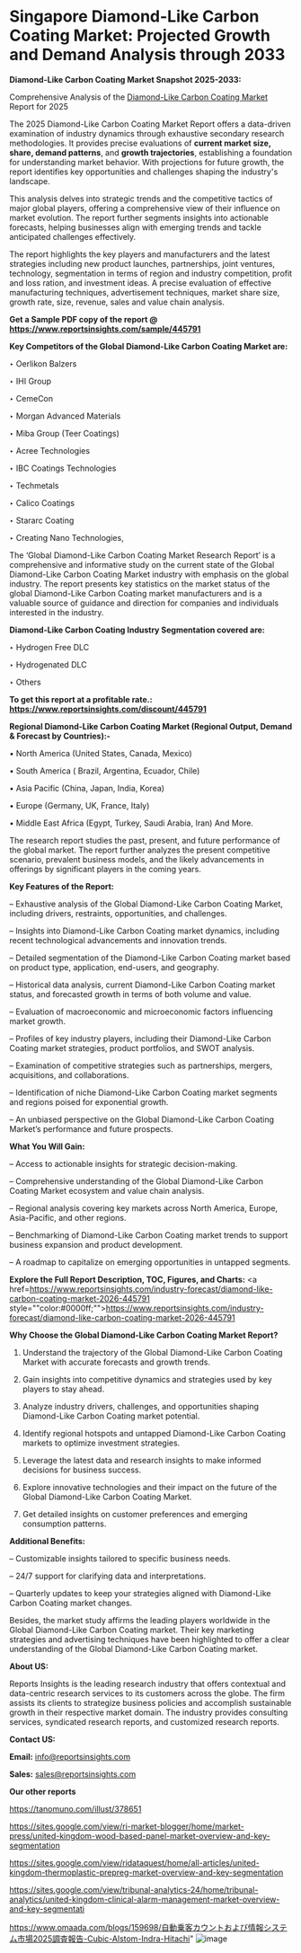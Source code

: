 # Singapore Diamond-Like Carbon Coating Market: Projected Growth and Demand Analysis through 2033

<strong>Diamond-Like Carbon Coating Market Snapshot 2025-2033:</strong>

Comprehensive Analysis of the <a href=https://www.reportsinsights.com/sample/445791>Diamond-Like Carbon Coating Market</a> Report for 2025

The 2025 Diamond-Like Carbon Coating Market Report offers a data-driven examination of industry dynamics through exhaustive secondary research methodologies. It provides precise evaluations of <strong>current market size, share, demand patterns</strong>, and <strong>growth trajectories</strong>, establishing a foundation for understanding market behavior. With projections for future growth, the report identifies key opportunities and challenges shaping the industry's landscape.

This analysis delves into strategic trends and the competitive tactics of major global players, offering a comprehensive view of their influence on market evolution. The report further segments insights into actionable forecasts, helping businesses align with emerging trends and tackle anticipated challenges effectively.

The report highlights the key players and manufacturers and the latest strategies including new product launches, partnerships, joint ventures, technology, segmentation in terms of region and industry competition, profit and loss ration, and investment ideas. A precise evaluation of effective manufacturing techniques, advertisement techniques, market share size, growth rate, size, revenue, sales and value chain analysis.

<strong>Get a Sample PDF copy of the report @ <a href=https://www.reportsinsights.com/sample/445791 style=color:#0000ff;>https://www.reportsinsights.com/sample/445791</a></strong>

<strong>Key Competitors of the Global Diamond-Like Carbon Coating Market are:</strong>

‣ Oerlikon Balzers

‣ IHI Group

‣ CemeCon

‣ Morgan Advanced Materials

‣ Miba Group (Teer Coatings)

‣ Acree Technologies

‣ IBC Coatings Technologies

‣ Techmetals

‣ Calico Coatings

‣ Stararc Coating

‣ Creating Nano Technologies,

The ‘Global Diamond-Like Carbon Coating Market Research Report’ is a comprehensive and informative study on the current state of the Global Diamond-Like Carbon Coating Market industry with emphasis on the global industry. The report presents key statistics on the market status of the global Diamond-Like Carbon Coating market manufacturers and is a valuable source of guidance and direction for companies and individuals interested in the industry.

<strong>Diamond-Like Carbon Coating Industry Segmentation covered are:</strong>

‣ Hydrogen Free DLC

‣ Hydrogenated DLC

‣ Others

<strong>To get this report at a profitable rate.: <a href=https://www.reportsinsights.com/discount/445791 style=color:#0000ff;>https://www.reportsinsights.com/discount/445791</a></strong>

<strong>Regional Diamond-Like Carbon Coating Market (Regional Output, Demand &amp; Forecast by Countries):-</strong>

• North America (United States, Canada, Mexico)

• South America ( Brazil, Argentina, Ecuador, Chile)

• Asia Pacific (China, Japan, India, Korea)

• Europe (Germany, UK, France, Italy)

• Middle East Africa (Egypt, Turkey, Saudi Arabia, Iran) And More.

The research report studies the past, present, and future performance of the global market. The report further analyzes the present competitive scenario, prevalent business models, and the likely advancements in offerings by significant players in the coming years.

<strong>Key Features of the Report:</strong>

– Exhaustive analysis of the Global Diamond-Like Carbon Coating Market, including drivers, restraints, opportunities, and challenges.

– Insights into Diamond-Like Carbon Coating market dynamics, including recent technological advancements and innovation trends.

– Detailed segmentation of the Diamond-Like Carbon Coating market based on product type, application, end-users, and geography.

– Historical data analysis, current Diamond-Like Carbon Coating market status, and forecasted growth in terms of both volume and value.

– Evaluation of macroeconomic and microeconomic factors influencing market growth.

– Profiles of key industry players, including their Diamond-Like Carbon Coating market strategies, product portfolios, and SWOT analysis.

– Examination of competitive strategies such as partnerships, mergers, acquisitions, and collaborations.

– Identification of niche Diamond-Like Carbon Coating market segments and regions poised for exponential growth.

– An unbiased perspective on the Global Diamond-Like Carbon Coating Market’s performance and future prospects.

<strong>What You Will Gain:</strong>

– Access to actionable insights for strategic decision-making.

– Comprehensive understanding of the Global Diamond-Like Carbon Coating Market ecosystem and value chain analysis.

– Regional analysis covering key markets across North America, Europe, Asia-Pacific, and other regions.

– Benchmarking of Diamond-Like Carbon Coating market trends to support business expansion and product development.

– A roadmap to capitalize on emerging opportunities in untapped segments.

<strong>Explore the Full Report Description, TOC, Figures, and Charts:</strong>
<a href=https://www.reportsinsights.com/industry-forecast/diamond-like-carbon-coating-market-2026-445791 style=""color:#0000ff;"">https://www.reportsinsights.com/industry-forecast/diamond-like-carbon-coating-market-2026-445791</a>

<strong>Why Choose the Global Diamond-Like Carbon Coating Market Report?</strong>

1. Understand the trajectory of the Global Diamond-Like Carbon Coating Market with accurate forecasts and growth trends.

2. Gain insights into competitive dynamics and strategies used by key players to stay ahead.

3. Analyze industry drivers, challenges, and opportunities shaping Diamond-Like Carbon Coating market potential.

4. Identify regional hotspots and untapped Diamond-Like Carbon Coating markets to optimize investment strategies.

5. Leverage the latest data and research insights to make informed decisions for business success.

6. Explore innovative technologies and their impact on the future of the Global Diamond-Like Carbon Coating Market.

7. Get detailed insights on customer preferences and emerging consumption patterns.

<strong>Additional Benefits:</strong>

– Customizable insights tailored to specific business needs.

– 24/7 support for clarifying data and interpretations.

– Quarterly updates to keep your strategies aligned with Diamond-Like Carbon Coating market changes.

Besides, the market study affirms the leading players worldwide in the Global Diamond-Like Carbon Coating market. Their key marketing strategies and advertising techniques have been highlighted to offer a clear understanding of the Global Diamond-Like Carbon Coating market.

<strong><strong>About US</strong>:</strong>

Reports Insights is the leading research industry that offers contextual and data-centric research services to its customers across the globe. The firm assists its clients to strategize business policies and accomplish sustainable growth in their respective market domain. The industry provides consulting services, syndicated research reports, and customized research reports.

<strong>Contact US:</strong>

<p class=><b>Email:</b> <a href=mailto:info@reportsinsights.com>info@reportsinsights.com</a></p>
<p class=><b>Sales:</b> <a href=mailto:sales@reportsinsights.com>sales@reportsinsights.com</a></p>

<strong>Our other reports</strong>

<a href=https://tanomuno.com/illust/378651>https://tanomuno.com/illust/378651</a>

<a href=https://sites.google.com/view/ri-market-blogger/home/market-press/united-kingdom-wood-based-panel-market-overview-and-key-segmentation>https://sites.google.com/view/ri-market-blogger/home/market-press/united-kingdom-wood-based-panel-market-overview-and-key-segmentation</a>

<a href=https://sites.google.com/view/ridataquest/home/all-articles/united-kingdom-thermoplastic-prepreg-market-overview-and-key-segmentation>https://sites.google.com/view/ridataquest/home/all-articles/united-kingdom-thermoplastic-prepreg-market-overview-and-key-segmentation</a>

<a href=https://sites.google.com/view/tribunal-analytics-24/home/tribunal-analytics/united-kingdom-clinical-alarm-management-market-overview-and-key-segmentati>https://sites.google.com/view/tribunal-analytics-24/home/tribunal-analytics/united-kingdom-clinical-alarm-management-market-overview-and-key-segmentati</a>

<a href=https://www.omaada.com/blogs/159698/自動乗客カウントおよび情報システム市場2025調査報告-Cubic-Alstom-Indra-Hitachi>https://www.omaada.com/blogs/159698/自動乗客カウントおよび情報システム市場2025調査報告-Cubic-Alstom-Indra-Hitachi</a>"
![image](https://github.com/user-attachments/assets/b9ba05cc-9d18-44cd-ac29-96c83d42a62c)
